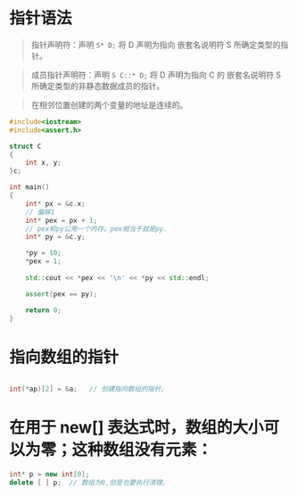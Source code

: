 # 指针语法
> 指针声明符：声明 `S* D;` 将 D 声明为指向 嵌套名说明符 S 所确定类型的指针。

> 成员指针声明符：声明 `S C::* D;` 将 D 声明为指向 C 的 嵌套名说明符 S 所确定类型的非静态数据成员的指针。

> 在相邻位置创建的两个变量的地址是连续的。

```c++
#include<iostream>
#include<assert.h>

struct C
{
    int x, y;
}c;

int main()
{
    int* px = &c.x;
    // 偏移1
    int* pex = px + 1;
    // pex和py公用一个内存。pex相当于就是py.
    int* py = &c.y;

    *py = 10;
    *pex = 1;
    
    std::cout << *pex << '\n' << *py << std::endl;

    assert(pex == py);

    return 0;
}
```

# 指向数组的指针
```c++

int(*ap)[2] = &a;   // 创建指向数组的指针。
```
# 在用于 new[] 表达式时，数组的大小可以为零；这种数组没有元素： 

```c++
int* p = new int[0];
delete [ ] p;  // 数组为0,但是也要执行清理。
```
